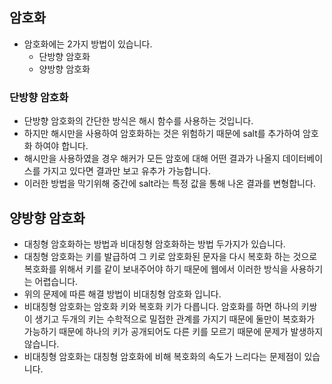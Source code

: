 ## 암호화

- 암호화에는 2가지 방법이 있습니다.
  - 단방향 암호화
  - 양방향 암호화

### 단방향 암호화

- 단방향 암호화의 간단한 방식은 해시 함수를 사용하는 것입니다.
- 하지만 해시만을 사용하여 암호화하는 것은 위험하기 때문에 salt를 추가하여 암호화 하여야 합니다.
- 해시만을 사용하였을 경우 해커가 모든 암호에 대해 어떤 결과가 나올지 데이터베이스를 가지고 있다면 결과만 보고 유추가 가능합니다.
- 이러한 방법을 막기위해 중간에 salt라는 특정 값을 통해 나온 결과를 변형합니다.

## 양방향 암호화

- 대칭형 암호화하는 방법과 비대칭형 암호화하는 방법 두가지가 있습니다.
- 대칭형 암호화는 키를 발급하여 그 키로 암호화된 문자을 다시 복호화 하는 것으로 복호화를 위해서 키를 같이 보내주어야 하기 때문에 웹에서 이러한 방식을 사용하기는 어렵습니다.
- 위의 문제에 따른 해결 방법이 비대칭형 암호화 입니다.
- 비대칭형 암호화는 암호화 키와 복호화 키가 다릅니다. 암호화를 하면 하나의 키쌍이 생기고 두개의 키는 수학적으로 밀접한 관계를 가지기 때문에 둘만이 복호화가 가능하기 때문에 하나의 키가 공개되어도 다른 키를 모르기 때문에 문제가 발생하지 않습니다.
- 비대칭형 암호화는 대칭형 암호화에 비해 복호화의 속도가 느리다는 문제점이 있습니다.
